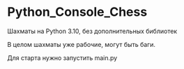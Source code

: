 # Python_Console_Chess

Шахматы на Python 3.10, без дополнительных библиотек 

В целом шахматы уже рабочие, могут быть баги.

Для старта нужно запустить main.py
